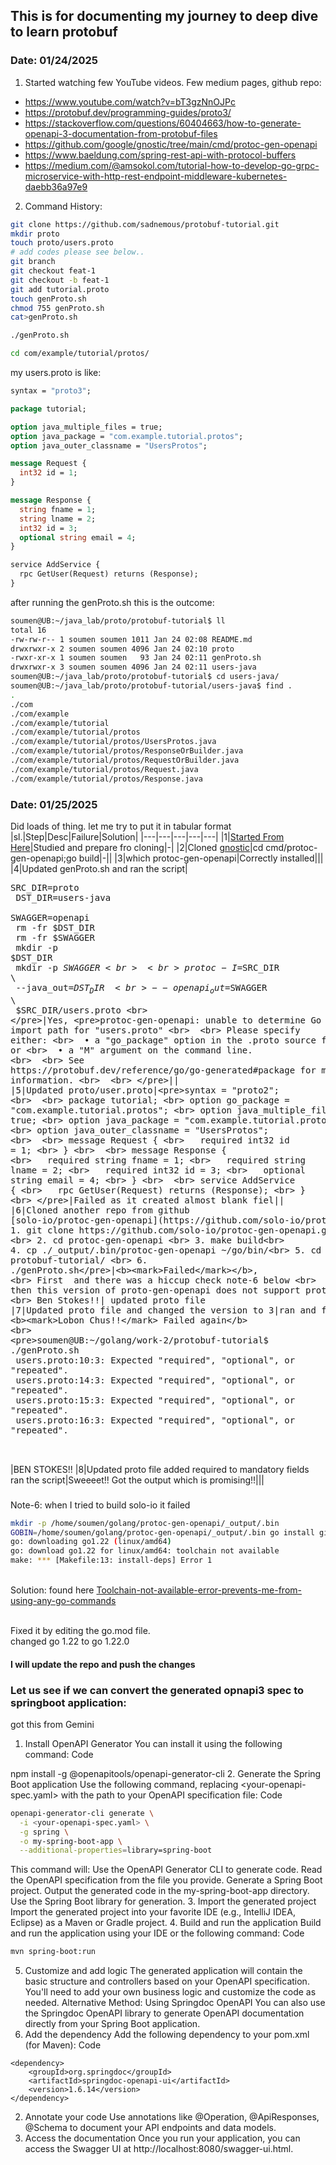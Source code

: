 ## This is for documenting my journey to deep dive to learn protobuf
### Date: 01/24/2025 
1. Started watching few YouTube videos. Few medium pages, github repo:
  - https://www.youtube.com/watch?v=bT3gzNnOJPc
  - https://protobuf.dev/programming-guides/proto3/
  - https://stackoverflow.com/questions/60404663/how-to-generate-openapi-3-documentation-from-protobuf-files
  - https://github.com/google/gnostic/tree/main/cmd/protoc-gen-openapi
  - https://www.baeldung.com/spring-rest-api-with-protocol-buffers
  - https://medium.com/@amsokol.com/tutorial-how-to-develop-go-grpc-microservice-with-http-rest-endpoint-middleware-kubernetes-daebb36a97e9
2. Command History:

```bash
git clone https://github.com/sadnemous/protobuf-tutorial.git
mkdir proto
touch proto/users.proto
# add codes please see below.. 
git branch
git checkout feat-1
git checkout -b feat-1
git add tutorial.proto 
touch genProto.sh
chmod 755 genProto.sh
cat>genProto.sh 

./genProto.sh

cd com/example/tutorial/protos/
```

my users.proto is like:
```proto
syntax = "proto3";

package tutorial;

option java_multiple_files = true;
option java_package = "com.example.tutorial.protos";
option java_outer_classname = "UsersProtos";

message Request {
  int32 id = 1;
}

message Response {
  string fname = 1;
  string lname = 2;
  int32 id = 3;
  optional string email = 4;
}

service AddService {
  rpc GetUser(Request) returns (Response);
}
```

after running the genProto.sh this is the outcome:
```bash
soumen@UB:~/java_lab/proto/protobuf-tutorial$ ll
total 16
-rw-rw-r-- 1 soumen soumen 1011 Jan 24 02:08 README.md
drwxrwxr-x 2 soumen soumen 4096 Jan 24 02:10 proto
-rwxr-xr-x 1 soumen soumen   93 Jan 24 02:11 genProto.sh
drwxrwxr-x 3 soumen soumen 4096 Jan 24 02:11 users-java
soumen@UB:~/java_lab/proto/protobuf-tutorial$ cd users-java/
soumen@UB:~/java_lab/proto/protobuf-tutorial/users-java$ find .
.
./com
./com/example
./com/example/tutorial
./com/example/tutorial/protos
./com/example/tutorial/protos/UsersProtos.java
./com/example/tutorial/protos/ResponseOrBuilder.java
./com/example/tutorial/protos/RequestOrBuilder.java
./com/example/tutorial/protos/Request.java
./com/example/tutorial/protos/Response.java
```


### Date: 01/25/2025 
Did loads of thing. let me try to put it in tabular format
|sl.|Step|Desc|Failure|Solution|
|---|---|---|---|---|
|1|[Started From Here](https://stackoverflow.com/questions/60404663/how-to-generate-openapi-3-documentation-from-protobuf-files)|Studied and prepare fro cloning|-|
|2|Cloned [gnostic](https://github.com/google/gnostic)|cd cmd/protoc-gen-openapi;go build|-||
|3|which protoc-gen-openapi|Correctly installed|||
|4|Updated genProto.sh and ran the script|<pre>SRC_DIR=proto <br> DST_DIR=users-java <br> SWAGGER=openapi <br> rm -fr $DST_DIR <br> rm -fr $SWAGGER <br> mkdir -p $DST_DIR <br> mkdir -p $SWAGGER <br>  <br> protoc -I=$SRC_DIR \ <br>     --java_out=$DST_DIR \ <br>     --openapi_out=$SWAGGER \ <br>     $SRC_DIR/users.proto <br> </pre>|Yes, <pre>protoc-gen-openapi: unable to determine Go import path for "users.proto" <br>  <br> Please specify either: <br> 	• a "go_package" option in the .proto source file, or <br> 	• a "M" argument on the command line. <br>  <br> See https://protobuf.dev/reference/go/go-generated#package for more information. <br>  <br> </pre>||
|5|Updated proto/user.proto|<pre>syntax = "proto2"; <br>  <br> package tutorial; <br> option go_package = "com.example.tutorial.protos"; <br> option java_multiple_files = true; <br> option java_package = "com.example.tutorial.protos"; <br> option java_outer_classname = "UsersProtos"; <br>  <br> message Request { <br>   required int32 id = 1; <br> } <br>  <br> message Response { <br>   required string fname = 1; <br>   required string lname = 2; <br>   required int32 id = 3; <br>   optional string email = 4; <br> } <br>  <br> service AddService { <br>   rpc GetUser(Request) returns (Response); <br> } <br> </pre>|Failed as it created almost blank fiel||
|6|Cloned another repo from github [solo-io/protoc-gen-openapi](https://github.com/solo-io/protoc-gen-openapi)|<br><pre> 1. git clone https://github.com/solo-io/protoc-gen-openapi.git <br> 2. cd protoc-gen-openapi <br> 3. make build<br> 4. cp ./_output/.bin/protoc-gen-openapi ~/go/bin/<br> 5. cd protobuf-tutorial/ <br> 6. ./genProto.sh</pre>|<b><mark>Failed</mark></b>, <br> First  and there was a hiccup check note-6 below <br> then this version of proto-gen-openapi does not support proto-3.. <br> Ben Stokes!!| updated proto file
|7|Updated proto file and changed the version to 3|ran and failed| <b><mark>Lobon Chus!!</mark> Failed again</b> <br> <pre>soumen@UB:~/golang/work-2/protobuf-tutorial$ ./genProto.sh  <br> users.proto:10:3: Expected "required", "optional", or "repeated". <br> users.proto:14:3: Expected "required", "optional", or "repeated". <br> users.proto:15:3: Expected "required", "optional", or "repeated". <br> users.proto:16:3: Expected "required", "optional", or "repeated". <br>  <br> </pre>|BEN STOKES!!
|8|Updated proto file added required to mandatory fields<br>ran the script|Sweeeet!! Got the output which is promising!!|||

###
Note-6: when I tried to build solo-io it failed
```bash
mkdir -p /home/soumen/golang/protoc-gen-openapi/_output/.bin
GOBIN=/home/soumen/golang/protoc-gen-openapi/_output/.bin go install github.com/golang/protobuf/protoc-gen-go
go: downloading go1.22 (linux/amd64)
go: download go1.22 for linux/amd64: toolchain not available
make: *** [Makefile:13: install-deps] Error 1
```
<br> Solution: found here [Toolchain-not-available-error-prevents-me-from-using-any-go-commands](https://stackoverflow.com/questions/78519711/toolchain-not-available-error-prevents-me-from-using-any-go-commands)

<br> Fixed it by editing the go.mod file.
<br> changed go 1.22 to go 1.22.0
#### I will update the repo and push the changes

### Let us see if we can convert the generated opnapi3 spec to springboot application:
got this from Gemini

1. Install OpenAPI Generator
You can install it using the following command:
Code

npm install -g @openapitools/openapi-generator-cli
2. Generate the Spring Boot application
Use the following command, replacing <your-openapi-spec.yaml> with the path to your OpenAPI specification file:
Code
```bash
openapi-generator-cli generate \
  -i <your-openapi-spec.yaml> \
  -g spring \
  -o my-spring-boot-app \
  --additional-properties=library=spring-boot
```
This command will:
Use the OpenAPI Generator CLI to generate code.
Read the OpenAPI specification from the file you provide.
Generate a Spring Boot project.
Output the generated code in the my-spring-boot-app directory.
Use the Spring Boot library for generation.
3. Import the generated project
Import the generated project into your favorite IDE (e.g., IntelliJ IDEA, Eclipse) as a Maven or Gradle project.
4. Build and run the application
Build and run the application using your IDE or the following command:
Code
```bash
mvn spring-boot:run
```
5. Customize and add logic
The generated application will contain the basic structure and controllers based on your OpenAPI specification. You'll need to add your own business logic and customize the code as needed.
Alternative Method: Using Springdoc OpenAPI
You can also use the Springdoc OpenAPI library to generate OpenAPI documentation directly from your Spring Boot application.
1. Add the dependency
Add the following dependency to your pom.xml (for Maven):
Code
```
<dependency>
    <groupId>org.springdoc</groupId>
    <artifactId>springdoc-openapi-ui</artifactId>
    <version>1.6.14</version>
</dependency>
```
2. Annotate your code
Use annotations like @Operation, @ApiResponses, @Schema to document your API endpoints and data models.
3. Access the documentation
Once you run your application, you can access the Swagger UI at http://localhost:8080/swagger-ui.html.





